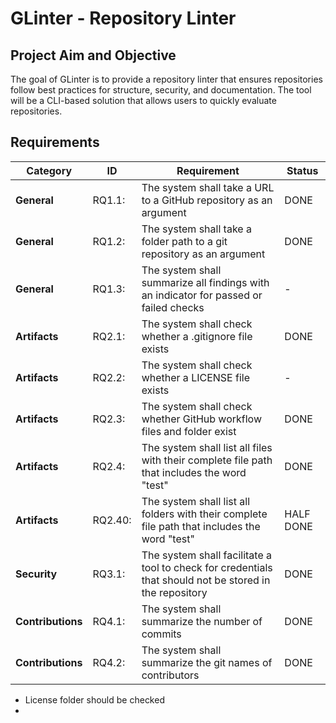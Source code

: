# GLinter - Repository Linter 

## Project Aim and Objective
The goal of GLinter is to provide a repository linter that ensures repositories follow best practices for structure, security, and documentation. The tool will be a CLI-based solution that allows users to quickly evaluate repositories.

## Requirements

| Category   | ID | Requirement                                                                                     | Status  |
|------------|----|------------------------------------------------------------------------------------------------|---------|
| **General**   | RQ1.1:| The system shall take a URL to a GitHub repository as an argument                     | DONE      |
| **General**   | RQ1.2:| The system shall take a folder path to a git repository as an argument                | DONE    |
| **General**   | RQ1.3:| The system shall summarize all findings with an indicator for passed or failed checks | -       |
| **Artifacts** | RQ2.1:| The system shall check whether a .gitignore file exists                               | DONE    |
| **Artifacts** | RQ2.2:| The system shall check whether a LICENSE file exists                                  | -       |
| **Artifacts** | RQ2.3:| The system shall check whether GitHub workflow files and folder exist                 |  DONE   |
| **Artifacts** | RQ2.4:| The system shall list all files with their complete file path that includes the word "test" | DONE    |
| **Artifacts** | RQ2.40:| The system shall list all folders with their complete file path that includes the word "test" | HALF DONE    |
| **Security**  | RQ3.1:| The system shall facilitate a tool to check for credentials that should not be stored in the repository | DONE |
| **Contributions** | RQ4.1:| The system shall summarize the number of commits                                      | DONE      |
| **Contributions** | RQ4.2:| The system shall summarize the git names of contributors                              | DONE     |


- License folder should be checked
- 
